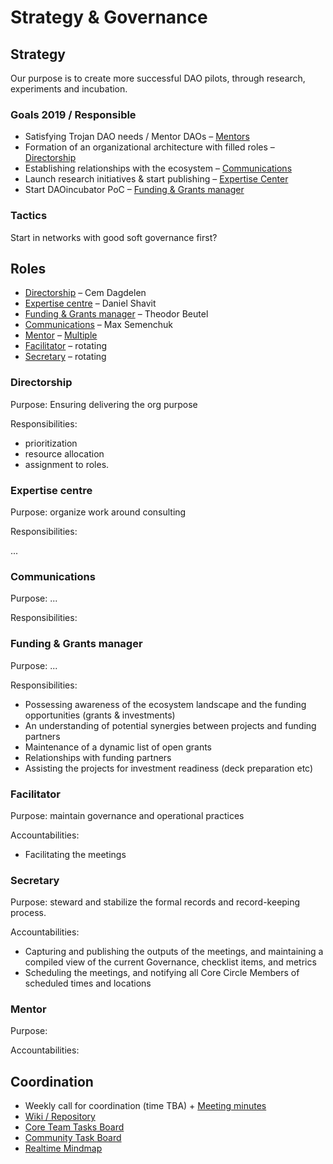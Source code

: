 # Strategy & Governance

## Strategy

Our purpose is to create more successful DAO pilots, through research, experiments and incubation.

### Goals 2019 / Responsible

* Satisfying Trojan DAO needs / Mentor DAOs – [Mentors](./#mentor)
* Formation of an organizational architecture with filled roles – [Directorship](./#directorship)
* Establishing relationships with the ecosystem – [Communications](./#communications)
* Launch research initiatives & start publishing – [Expertise Center](./#expertise-centre)
* Start DAOincubator PoC – [Funding & Grants manager](./#funding-and-grants-manager)

### Tactics

Start in networks with good soft governance first?

## Roles

* [Directorship](./#directorship) – Cem Dagdelen
* [Expertise centre](expertise-center.md) – Daniel Shavit
* [Funding & Grants manager](./#funding-and-grants-manager) – Theodor Beutel
* [Communications](./#communications) – Max Semenchuk
* [Mentor](./#mentor) – [Multiple](https://docs.google.com/spreadsheets/d/15gDG1Sq6-LPgYMXveWBUXEtKahOMwhlcYC4sJ40iG_s/edit#gid=0)
* [Facilitator](./#facilitator) – rotating
* [Secretary](./#facilitator) – rotating

### Directorship

Purpose: Ensuring delivering the org purpose

Responsibilities:

* prioritization
* resource allocation
* assignment to roles.

### Expertise centre

Purpose: organize work around consulting

Responsibilities:

...

### Communications

Purpose: ...

Responsibilities:

### Funding & Grants manager

Purpose: ...

Responsibilities:

* Possessing awareness of the ecosystem landscape and the funding opportunities \(grants & investments\)
* An understanding of potential synergies between projects and funding partners
* Maintenance of a dynamic list of open grants
* Relationships with funding partners
* Assisting the projects for investment readiness \(deck preparation etc\)

### Facilitator

Purpose: maintain governance and operational practices

Accountabilities:

* Facilitating the meetings

### Secretary

Purpose: steward and stabilize the formal records and record-keeping process.

Accountabilities:

* Capturing and publishing the outputs of the meetings, and maintaining a compiled view of the current Governance, checklist items, and metrics
* Scheduling the meetings, and notifying all Core Circle Members of scheduled times and locations

### Mentor

Purpose: 

Accountabilities:

## Coordination

* Weekly call for coordination \(time TBA\) + [Meeting minutes](../tacticals/)
* [Wiki / Repository](https://github.com/MaxSemenchuk/DAO-incubator)
* [Core Team Tasks Board](https://trello.com/b/dWWt9SUj/dao-incubator)
* [Community Task Board](https://trello.com/b/XrAjqdlO/dao-incubator)
* [Realtime Mindmap](https://realtimeboard.com/welcomeonboard/3U2M3hyQolAUfwf8PFIvLIksh2h3HVR2gzBZs0LGrRCYoAgTvyUB668VA5tupte7)

## 

